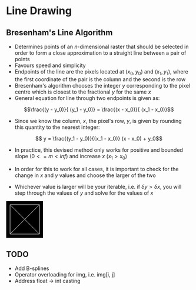 # Line Drawing
## Bresenham's Line Algorithm
- Determines points of an *n*-dimensional raster that should be selected in order to form a close approximation to a straight line between a pair of points
- Favours speed and simplicity
- Endpoints of the line are the pixels located at $(x_0, y_0)$ and $(x_1, y_1)$, where the first coordinate of the pair is the column and the second is the row
- Bresenham's algorithm chooses the integer *y* corresponding to the pixel centre which is closest to the fractional *y* for the same *x*
- General equation for line through two endpoints is given as:

$$\frac{(y - y_0)}{ (y_1 - y_0)} = \frac{(x - x_0)}{ (x_1 - x_0)}$$

- Since we know the column, *x*, the pixel's row, *y*, is given by rounding this quantity to the nearest integer:

$$ y = \frac{(y_1 - y_0)}{(x_1 - x_0)} (x - x_0) + y_0$$

- In practice, this devised method only works for positive and bounded slope $(0 <= m < inf)$ and increase *x* $(x_1 > x_0)$

- In order for this to work for all cases, it is important to check for the change in *x* and *y* values and choose the larger of the two

- Whichever value is larger will be your iterable, i.e. if $\delta y > \delta x$, you will step through the values of *y* and solve for the values of *x*

![alt text](https://github.com/gcorcorann/curves/blob/master/out.png)

## TODO
- Add B-splines
- Operator overloading for img, i.e. img[i, j]
- Address float -> int casting
